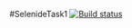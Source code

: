 #SelenideTask1
[![Build status](https://ci.appveyor.com/api/projects/status/82ku1j5s45qn3rmh/branch/main?svg=true)](https://ci.appveyor.com/project/SvetlanaSunny/selenidetask1/branch/main)